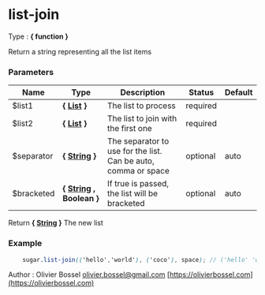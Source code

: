 # list-join

<!-- @namespace: sugar.scss.list.list-join -->

Type : **{ function }**


Return a string representing all the list items



### Parameters
Name  |  Type  |  Description  |  Status  |  Default
------------  |  ------------  |  ------------  |  ------------  |  ------------
$list1  |  **{ [List](http://www.sass-lang.com/documentation/file.SASS_REFERENCE.html#lists) }**  |  The list to process  |  required  |
$list2  |  **{ [List](http://www.sass-lang.com/documentation/file.SASS_REFERENCE.html#lists) }**  |  The list to join with the first one  |  required  |
$separator  |  **{ [String](http://www.sass-lang.com/documentation/file.SASS_REFERENCE.html#sass-script-strings) }**  |  The separator to use for the list. Can be auto, comma or space  |  optional  |  auto
$bracketed  |  **{ [String](http://www.sass-lang.com/documentation/file.SASS_REFERENCE.html#sass-script-strings) , Boolean }**  |  If true is passed, the list will be bracketed  |  optional  |  auto

Return **{ [String](http://www.sass-lang.com/documentation/file.SASS_REFERENCE.html#sass-script-strings) }** The new list

### Example
```scss
	sugar.list-join(('hello','world'), ('coco'), space); // ('hello' 'world' 'coco')
```
Author : Olivier Bossel [olivier.bossel@gmail.com](mailto:olivier.bossel@gmail.com) [https://olivierbossel.com](https://olivierbossel.com)